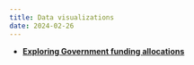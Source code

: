 ```yaml
---
title: Data visualizations
date: 2024-02-26
---
```

- [**Exploring Government funding allocations**](https://imuniyat.github.io/callysto.github.io/govt_funding.html)